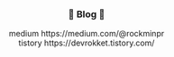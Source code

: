 <h3 align="center">🏡 Blog 🏡</h3>
<p align="center">
medium
https://medium.com/@rockminpr
<br/>
tistory
https://devrokket.tistory.com/




